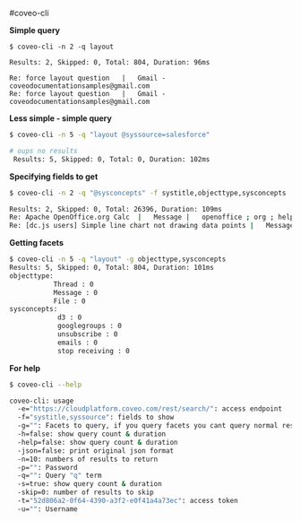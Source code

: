 #coveo-cli

**Simple query**

    $ coveo-cli -n 2 -q layout

    Results: 2, Skipped: 0, Total: 804, Duration: 96ms

    Re: force layout question	|	Gmail - coveodocumentationsamples@gmail.com
    Re: force layout question	|	Gmail - coveodocumentationsamples@gmail.com

**Less simple - simple query**

```bash
$ coveo-cli -n 5 -q "layout @syssource=salesforce"

# oups no results
 Results: 5, Skipped: 0, Total: 0, Duration: 102ms
```

**Specifying fields to get**

```bash
$ coveo-cli -n 2 -q "@sysconcepts" -f systitle,objecttype,sysconcepts

Results: 2, Skipped: 0, Total: 26396, Duration: 109ms
Re: Apache OpenOffice.org Calc	|	Message	|	openoffice ; org ; helper column ; search criteria ; confusing think ; bug reporting ; choice of filters ; apache ; Formatting ; programmer ; submission
Re: [dc.js users] Simple line chart not drawing data points	|	Message	|	list of colors ; emails ; unsubscribe ; unmunged data ; googlegroups ; dc-js-user-group ; empty ; graph ; ordinalColors
```

**Getting facets**

```bash
$ coveo-cli -n 5 -q "layout" -g objecttype,sysconcepts
Results: 5, Skipped: 0, Total: 804, Duration: 101ms
objecttype:
           Thread : 0
           Message : 0
           File : 0
sysconcepts:
            d3 : 0
            googlegroups : 0
            unsubscribe : 0
            emails : 0
            stop receiving : 0
```

**For help**

```bash
$ coveo-cli --help

coveo-cli: usage
  -e="https://cloudplatform.coveo.com/rest/search/": access endpoint
  -f="systitle,syssource": fields to show
  -g="": Facets to query, if you query facets you cant query normal results
  -h=false: show query count & duration
  -help=false: show query count & duration
  -json=false: print original json format
  -n=10: numbers of results to return
  -p="": Password
  -q="": Query "q" term
  -s=true: show query count & duration
  -skip=0: number of results to skip
  -t="52d806a2-0f64-4390-a3f2-e0f41a4a73ec": access token
  -u="": Username
```
